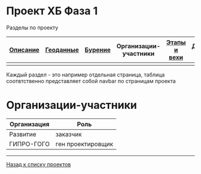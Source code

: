 # Проект ХБ Фаза 1

Разделы по проекту

| [Описание](1.html) | [Геоданные](1_geo.html) | [Бурение](1_well.html) | Организации-участники | [Этапы и вехи](1_plan.html) | [Документы и модели](1_doc.html) |
|-------|--------|---------|---------|---------|------|
| | | | | | |


Каждый раздел - это например отдельная страница, таблица соотвтственно представляет собой navbar по страницам проекта

# Организации-участники

| Организация | Роль |
|-----|---------|
|Развитие | заказчик |
|ГИПРО-ГОГО | ген проектировщик |



---

[Назад к списку проектов](https://ygpn.github.io/)
